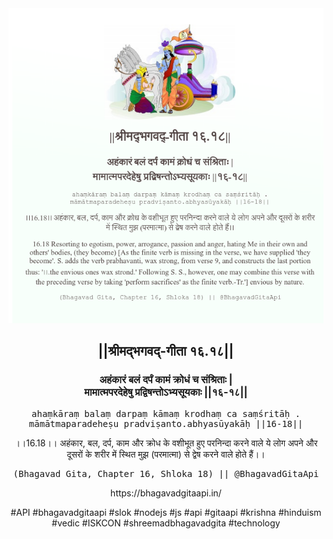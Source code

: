 <img src="../../asset/BG_16_18.png"/>
<center><h2>||श्रीमद्‍भगवद्‍-गीता १६.१८||</h2>
<h3>अहंकारं बलं दर्पं कामं क्रोधं च संश्रिताः |<br/>मामात्मपरदेहेषु प्रद्विषन्तोऽभ्यसूयकाः ||१६-१८||</h3>
<pre>ahaṃkāraṃ balaṃ darpaṃ kāmaṃ krodhaṃ ca saṃśritāḥ .<br/>māmātmaparadeheṣu pradviṣanto.abhyasūyakāḥ ||16-18||</pre>
<p>।।16.18।। अहंकार, बल, दर्प, काम और क्रोध के वशीभूत हुए परनिन्दा करने वाले ये लोग अपने और दूसरों के शरीर में स्थित मुझ (परमात्मा) से द्वेष करने वाले होते हैं।।</p>
<pre>(Bhagavad Gita, Chapter 16, Shloka 18) || @BhagavadGitaApi</pre><p>https://bhagavadgitaapi.in/</p><p>#API #bhagavadgitaapi #slok #nodejs #js #api #gitaapi #krishna #hinduism #vedic #ISKCON #shreemadbhagavadgita #technology</p></center>